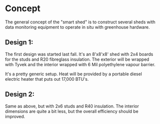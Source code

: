 <!-- TITLE: Smart Shed -->
<!-- SUBTITLE: A quick summary of Smart Shed -->

# Concept
The general concept of the "smart shed" is to construct several sheds with data monitoring equipment to operate in situ with greenhouse hardware.

## Design 1:
The first design was started last fall. It's an 8'x8'x8' shed with 2x4 boards for the studs and R20 fibreglass insulation. The exterior will be wrapped with Tyvek and the interior wrapped with 6 Mil polyethylene vapour barrier.

It's a pretty generic setup. Heat will be provided by a portable diesel electric heater that puts out 17,000 BTU's.

## Design 2:
Same as above, but with 2x6 studs and R40 insulation. The interior dimensions are quite a bit less, but the overall efficiency should be improved.